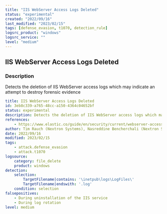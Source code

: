 ```yaml
---
title: "IIS WebServer Access Logs Deleted"
status: "experimental"
created: "2022/09/16"
last_modified: "2023/02/15"
tags: [defense_evasion, t1070, detection_rule]
logsrc_product: "windows"
logsrc_service: ""
level: "medium"
---
```


## IIS WebServer Access Logs Deleted

### Description

Detects the deletion of IIS WebServer access logs which may indicate an attempt to destroy forensic evidence

```yml
title: IIS WebServer Access Logs Deleted
id: 3eb8c339-a765-48cc-a150-4364c04652bf
status: experimental
description: Detects the deletion of IIS WebServer access logs which may indicate an attempt to destroy forensic evidence
references:
    - https://www.elastic.co/guide/en/security/current/webserver-access-logs-deleted.html
author: Tim Rauch (Nextron Systems), Nasreddine Bencherchali (Nextron Systems)
date: 2022/09/16
modified: 2023/02/15
tags:
    - attack.defense_evasion
    - attack.t1070
logsource:
    category: file_delete
    product: windows
detection:
    selection:
        TargetFilename|contains: '\inetpub\logs\LogFiles\'
        TargetFilename|endswith: '.log'
    condition: selection
falsepositives:
    - During uninstallation of the IIS service
    - During log rotation
level: medium

```
